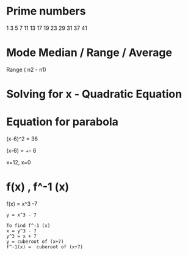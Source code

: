 # Prime numbers

  1 3 5 7 11 13 17 19 23 29 31 37 41 


# Mode Median / Range / Average

  Range ( n2 - n1)
  
# Solving for x - Quadratic Equation

  
# Equation for parabola

  (x-6)^2 = 36
  
  (x-6) = +- 6
  
  x=12, x=0
  
# f(x) , f^-1 (x)

  f(x) = x^3 -7
  
    y = x^3 - 7
    
    To find f^-1 (x)
    x = y^3 - 7
    y^3 = x + 7
    y = cuberoot of (x+7)
    f^-1(x) =  cuberoot of (x+7)
    
    
